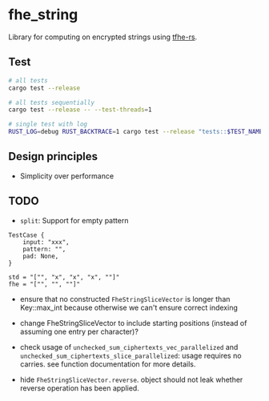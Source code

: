 # fhe_string

Library for computing on encrypted strings using [tfhe-rs](https://github.com/zama-ai/tfhe-rs).

## Test

```bash
# all tests
cargo test --release

# all tests sequentially
cargo test --release -- --test-threads=1

# single test with log
RUST_LOG=debug RUST_BACKTRACE=1 cargo test --release "tests::$TEST_NAME" -- --nocapture --exact
```

## Design principles

- Simplicity over performance

## TODO

- `split`: Support for empty pattern
```
TestCase {
    input: "xxx",
    pattern: "",
    pad: None,
}

std = "["", "x", "x", "x", ""]"
fhe = "["", "", ""]"
```

- ensure that no constructed `FheStringSliceVector` is longer than
  Key::max_int because otherwise we can't ensure correct indexing

- change FheStringSliceVector to include starting positions (instead of assuming
  one entry per character)?

- check usage of `unchecked_sum_ciphertexts_vec_parallelized` and
  `unchecked_sum_ciphertexts_slice_parallelized`: usage requires no carries. see
  function documentation for more details.

- hide `FheStringSliceVector.reverse`. object should not leak whether reverse
  operation has been applied.
